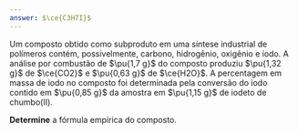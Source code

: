 ```yaml
---
answer: $\ce{C3H7I}$
---
```


Um composto obtido como subproduto em uma síntese industrial de polímeros contém, possivelmente, carbono, hidrogênio, oxigênio e iodo. A análise por combustão de $\pu{1,7 g}$ do composto produziu $\pu{1,32 g}$ de $\ce{CO2}$ e $\pu{0,63 g}$ de $\ce{H2O}$. A percentagem em massa de iodo no composto foi determinada pela conversão do iodo contido em $\pu{0,85 g}$ da amostra em $\pu{1,15 g}$ de iodeto de chumbo(II).

**Determine** a fórmula empírica do composto.
